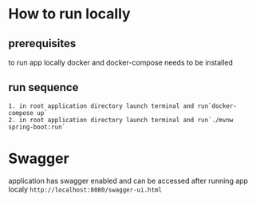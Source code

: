 # How to run locally
## prerequisites
to run app locally docker and docker-compose needs to be installed  
## run sequence
    1. in root application directory launch terminal and run`docker-compose up`
    2. in root application directory launch terminal and run`./mvnw spring-boot:run`

# Swagger
 application has swagger enabled and can be accessed after running app localy `http://localhost:8080/swagger-ui.html`
